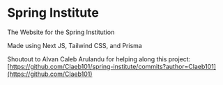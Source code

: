 # Spring Institute

The Website for the Spring Institution

Made using Next JS, Tailwind CSS, and Prisma


Shoutout to Alvan Caleb Arulandu for helping along this project: [https://github.com/Claeb101/spring-institute/commits?author=Claeb101](https://github.com/Claeb101)
